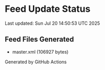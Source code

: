 # Feed Update Status
Last updated: Sun Jul 20 14:50:53 UTC 2025

## Feed Files Generated
- master.xml (106927 bytes)

Generated by GitHub Actions
